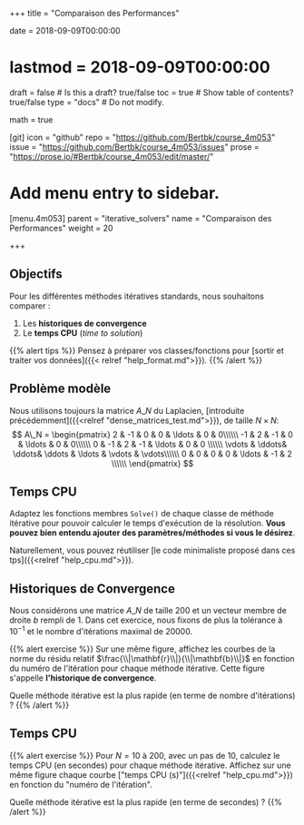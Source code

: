 +++
title = "Comparaison des Performances"

date = 2018-09-09T00:00:00
# lastmod = 2018-09-09T00:00:00

draft = false  # Is this a draft? true/false
toc = true  # Show table of contents? true/false
type = "docs"  # Do not modify.

math = true

[git]
  icon = "github"
  repo = "https://github.com/Bertbk/course_4m053"
  issue = "https://github.com/Bertbk/course_4m053/issues"
  prose = "https://prose.io/#Bertbk/course_4m053/edit/master/"

# Add menu entry to sidebar.
[menu.4m053]
  parent = "iterative_solvers"
  name = "Comparaison des Performances"
  weight = 20

+++

## Objectifs

Pour les différentes méthodes itératives standards, nous souhaitons comparer :

1. Les **historiques de convergence** 
2. Le **temps CPU** (*time to solution*)

{{% alert tips %}}
Pensez à préparer vos classes/fonctions pour [sortir et traiter vos données]({{< relref "help_format.md">}}).
{{% /alert %}}

## Problème modèle

Nous utilisons toujours la matrice $A\_N$ du Laplacien, [introduite précédemment]({{<relref "dense_matrices_test.md">}}), de taille $N\times N$:
$$
A\_N =
\begin{pmatrix}
  2 & -1 & 0 & 0 & \ldots & 0 & 0\\\\\\
  -1 & 2 & -1 &  0 & \ldots & 0 & 0\\\\\\
    0 & -1 & 2 & -1 & \ldots & 0 & 0 \\\\\\
    \vdots & \ddots& \ddots& \ddots & \ldots & \vdots  & \vdots\\\\\\
    0 & 0 & 0 & 0 & \ldots & -1 & 2 \\\\\\
\end{pmatrix}
$$


## Temps CPU

Adaptez les fonctions membres `Solve()` de chaque classe de méthode itérative pour pouvoir calculer le temps d'exécution de la résolution. **Vous pouvez bien entendu ajouter des paramètres/méthodes si vous le désirez**.

Naturellement, vous pouvez réutiliser [le code minimaliste proposé dans ces tps]({{<relref "help_cpu.md">}}).


## Historiques de Convergence

Nous considérons une matrice $A\_N$ de taille $200$ et un vecteur membre de droite $b$ rempli de $1$. Dans cet exercice, nous fixons de plus la tolérance à $10^{-1}$ et le nombre d'itérations maximal de 20000.

{{% alert exercise %}}
Sur une même figure, affichez les courbes de la norme du résidu relatif $\frac{\\|\mathbf{r}\\|}{\\|\mathbf{b}\\|}$ en fonction du numéro de l'itération pour chaque méthode itérative. Cette figure s'appelle **l'historique de convergence**.

Quelle méthode itérative est la plus rapide (en terme de nombre d'itérations) ?
{{% /alert %}}


## Temps CPU

{{% alert exercise %}}
Pour $N=10$ à $200$, avec un pas de $10$, calculez le temps CPU (en secondes) pour chaque méthode itérative. Affichez sur une même figure chaque courbe ["temps CPU (s)"]({{<relref "help_cpu.md">}}) en fonction du "numéro de l'itération".

Quelle méthode itérative est la plus rapide (en terme de secondes) ?
{{% /alert %}}

